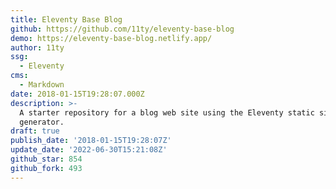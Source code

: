 ```yaml
---
title: Eleventy Base Blog
github: https://github.com/11ty/eleventy-base-blog
demo: https://eleventy-base-blog.netlify.app/
author: 11ty
ssg:
  - Eleventy
cms:
  - Markdown
date: 2018-01-15T19:28:07.000Z
description: >-
  A starter repository for a blog web site using the Eleventy static site
  generator.
draft: true
publish_date: '2018-01-15T19:28:07Z'
update_date: '2022-06-30T15:21:08Z'
github_star: 854
github_fork: 493
--- 
```

